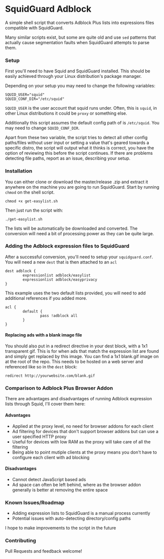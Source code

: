 # SquidGuard Adblock

A simple shell script that converts Adblock Plus lists into expressions files compatible with SquidGuard.

Many similar scripts exist, but some are quite old and use `sed` patterns that actually cause segmentation faults when SquidGuard attempts to parse them.

### Setup

First you'll need to have Squid and SquidGuard installed. This should be easily achieved through your Linux distribution's package manager.

Depending on your setup you may need to change the following variables:

```
SQUID_USER="squid"
SQUID_CONF_DIR="/etc/squid"
```

`SQUID_USER` is the user account that squid runs under. Often, this is `squid`, in other Linux distributions it could be `proxy` or something else. 

Additionally this script assumes the default config path of is `/etc/squid`. You may need to change `SQUID_CONF_DIR`.

Apart from these two variable, the script tries to detect all other config paths/files without user input or setting a value that's geared towards a specific distro, the script will output what it thinks is correct, you have the option of reviewing this before the script continues. If there are problems detecting file paths, report as an issue, describing your setup.

### Installation

You can either clone or download the master/release .zip and extract it anywhere on the machine you are going to run SquidGuard. Start by running `chmod` on the shell script.

`chmod +x get-easylist.sh`

Then just run the script with:

`./get-easylist.sh`

The lists will be automatically be downloaded and converted. The conversion will need a bit of processing power as they can be quite large.

### Adding the Adblock expression files to SquidGuard

After a successful conversion, you'll need to setup your `squidguard.conf`. You will need a new `dest` that is then attached to an `acl`

```
dest adblock {
        expressionlist adblock/easylist
        expressionlist adblock/easyprivacy
}
```

This example uses the two default lists provided, you will need to add additional references if you added more.

```
acl {
        default {
                pass !adblock all
        }
}
```

#### Replacing ads with a blank image file

You should also put in a redirect directive in your dest block, with a 1x1 transparent gif. This is for when ads that match the expression list are found and simply get replaced by this image. You can find a 1x1 blank.gif image on at the root of the repo. This needs to be hosted on a web server and referenced like so in the `dest` block:

```
redirect http://yourwebsite.com/blank.gif
```

### Comparison to Adblock Plus Browser Addon

There are advantages and disadvantages of running Adblock expression lists through Squid, I'll cover them here:

#### Advantages

* Applied at the proxy level, no need for browser addons for each client
* Ad filtering for devices that don't support browser addons but can use a user specified HTTP proxy
* Useful for devices with low RAM as the proxy will take care of all the filtering
* Being able to point mutiple clients at the proxy means you don't have to configure each client with ad blocking

#### Disadvantages

* Cannot detect JavaScript based ads
* Ad space can often be left behind, where as the browser addon generally is better at removing the entire space

### Known Issues/Roadmap

* Adding expression lists to SquidGuard is a manual process currently
* Potential issues with auto-detecting directory/config paths

I hope to make improvements to the script in the future

### Contributing

Pull Requests and feedback welcome!
